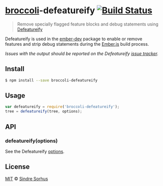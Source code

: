# [broccoli](https://github.com/joliss/broccoli)-defeatureify [![Build Status](https://travis-ci.org/sindresorhus/broccoli-defeatureify.svg?branch=master)](https://travis-ci.org/sindresorhus/broccoli-defeatureify)

> Remove specially flagged feature blocks and debug statements using [Defeatureify](https://github.com/thomasboyt/defeatureify)

Defeatureify is used in the [ember-dev](https://github.com/emberjs/ember-dev) package to enable or remove features and strip debug statements during the [Ember.js](https://github.com/emberjs/ember.js) build process.

*Issues with the output should be reported on the Defeatureify [issue tracker](https://github.com/thomasboyt/defeatureify/issues).*


## Install

```bash
$ npm install --save broccoli-defeatureify
```


## Usage

```js
var defeatureify = require('broccoli-defeatureify');
tree = defeatureify(tree, options);
```


## API

### defeatureify(options)

See the Defeatureify [options](https://github.com/craigteegarden/grunt-ember-defeatureify#options).


## License

[MIT](http://opensource.org/licenses/MIT) © [Sindre Sorhus](http://sindresorhus.com)

